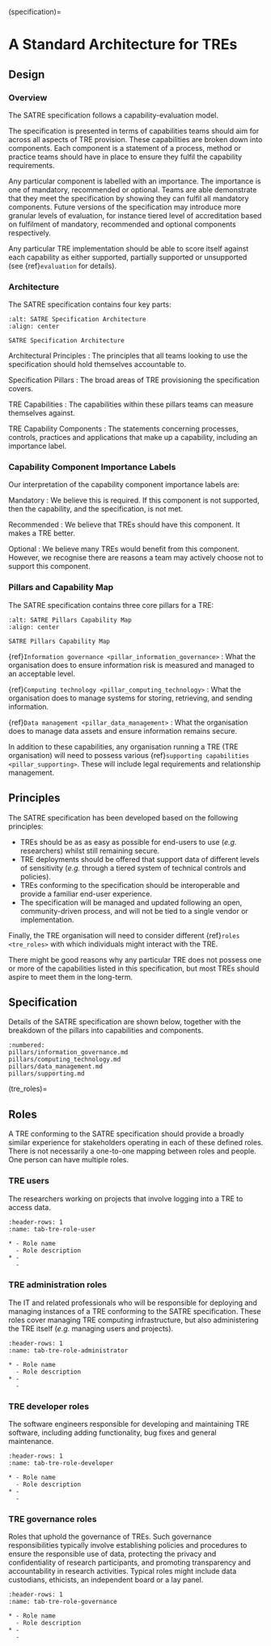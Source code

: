 (specification)=

# A Standard Architecture for TREs

<!-- What this document intends to do (and what it doesn't), the level of detail we aim for contrasted with other technical standards -->

## Design

### Overview

The SATRE specification follows a capability-evaluation model.

The specification is presented in terms of capabilities teams should aim for across all aspects of TRE provision.
These capabilities are broken down into components.
Each component is a statement of a process, method or practice teams should have in place to ensure they fulfil the capability requirements.

Any particular component is labelled with an importance.
The importance is one of mandatory, recommended or optional.
Teams are able demonstrate that they meet the specification by showing they can fulfil all mandatory components.
Future versions of the specification may introduce more granular levels of evaluation, for instance tiered level of accreditation based on fulfilment of mandatory, recommended and optional components respectively.

Any particular TRE implementation should be able to score itself against each capability as either supported, partially supported or unsupported (see {ref}`evaluation` for details).

### Architecture

The SATRE specification contains four key parts:

```{figure} ../images/Architecture.svg
:alt: SATRE Specification Architecture
:align: center

SATRE Specification Architecture
```

Architectural Principles
: The principles that all teams looking to use the specification should hold themselves accountable to.

Specification Pillars
: The broad areas of TRE provisioning the specification covers.

TRE Capabilities
: The capabilities within these pillars teams can measure themselves against.

TRE Capability Components
: The statements concerning processes, controls, practices and applications that make up a capability, including an importance label.

### Capability Component Importance Labels

Our interpretation of the capability component importance labels are:

Mandatory
: We believe this is required. If this component is not supported, then the capability, and the specification, is not met.

Recommended
: We believe that TREs should have this component. It makes a TRE better.

Optional
: We believe many TREs would benefit from this component. However, we recognise there are reasons a team may actively choose not to support this component.

### Pillars and Capability Map

The SATRE specification contains three core pillars for a TRE:

```{figure} ../images/Capability_Map.svg
:alt: SATRE Pillars Capability Map
:align: center

SATRE Pillars Capability Map
```

{ref}`Information governance <pillar_information_governance>`
: What the organisation does to ensure information risk is measured and managed to an acceptable level.

{ref}`Computing technology <pillar_computing_technology>`
: What the organisation does to manage systems for storing, retrieving, and sending information.

{ref}`Data management <pillar_data_management>`
: What the organisation does to manage data assets and ensure information remains secure.

In addition to these capabilities, any organisation running a TRE (TRE organisation) will need to possess various {ref}`supporting capabilities <pillar_supporting>`.
These will include legal requirements and relationship management.

## Principles

The SATRE specification has been developed based on the following principles:

- TREs should be as as easy as possible for end-users to use (_e.g._ researchers) whilst still remaining secure.
- TRE deployments should be offered that support data of different levels of sensitivity (_e.g._ through a tiered system of technical controls and policies).
- TREs conforming to the specification should be interoperable and provide a familiar end-user experience.
- The specification will be managed and updated following an open, community-driven process, and will not be tied to a single vendor or implementation.

Finally, the TRE organisation will need to consider different {ref}`roles <tre_roles>` with which individuals might interact with the TRE.

There might be good reasons why any particular TRE does not possess one or more of the capabilities listed in this specification, but most TREs should aspire to meet them in the long-term.

<!-- List of capabilities. Each of these hould be described in prose and accompanied by a short requirements table of "Statement" and "Guidance" for each requirement. -->

## Specification

Details of the SATRE specification are shown below, together with the breakdown of the pillars into capabilities and components.

```{toctree}
:numbered:
pillars/information_governance.md
pillars/computing_technology.md
pillars/data_management.md
pillars/supporting.md
```

(tre_roles)=

## Roles

A TRE conforming to the SATRE specification should provide a broadly similar experience for stakeholders operating in each of these defined roles.
There is not necessarily a one-to-one mapping between roles and people.
One person can have multiple roles.

### TRE users

The researchers working on projects that involve logging into a TRE to access data.

<!-- The document will explain that user experience of the platform and associated documentation should feel similar across TREs conforming to SATRE specification. -->

```{list-table}
:header-rows: 1
:name: tab-tre-role-user

* - Role name
  - Role description
* -
  -
```

### TRE administration roles

The IT and related professionals who will be responsible for deploying and managing instances of a TRE conforming to the SATRE specification.
These roles cover managing TRE computing infrastructure, but also administering the TRE itself (_e.g._ managing users and projects).

<!-- The document will explain that SATRE conforming TREs should have documentation and infrastructure deployment code/apps that conform to software engineering best practices, which are also defined here, making them "simple" for an IT professional to follow; troubleshooting steps included. -->

```{list-table}
:header-rows: 1
:name: tab-tre-role-administrator

* - Role name
  - Role description
* -
  -
```

### TRE developer roles

The software engineers responsible for developing and maintaining TRE software, including adding functionality, bug fixes and general maintenance.

<!-- The document will explain recommended practices suitable for developing a software of this complexity and reference learnings from existing TRE developers. -->

```{list-table}
:header-rows: 1
:name: tab-tre-role-developer

* - Role name
  - Role description
* -
  -
```

### TRE governance roles

Roles that uphold the governance of TREs.
Such governance responsibilities typically involve establishing policies and procedures to ensure the responsible use of data, protecting the privacy and confidentiality of research participants, and promoting transparency and accountability in research activities.
Typical roles might include data custodians, ethicists, an independent board or a lay panel.

```{list-table}
:header-rows: 1
:name: tab-tre-role-governance

* - Role name
  - Role description
* -
  -
```
